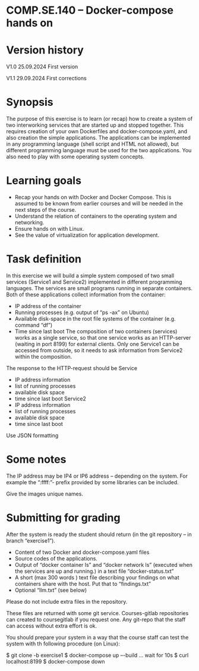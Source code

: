 # COMP.SE.140 – Docker-compose hands on

# Version history
V1.0 25.09.2024 First version

V1.1 29.09.2024 First corrections

# Synopsis
The purpose of this exercise is to learn (or recap) how to create a system of two interworking services that are started up and stopped together. This requires creation of your own Dockerfiles and docker-compose.yaml, and also creation the simple applications. The applications can be
implemented in any programming language (shell script and HTML not allowed), but different programming language must be used for the two applications. You also need to play with some operating system concepts.

# Learning goals

 - Recap your hands on with Docker and Docker Compose. This is assumed to be known from earlier courses and will be needed in the next steps of the course.
 - Understand the relation of containers to the operating system and networking.
 - Ensure hands on with Linux.
 - See the value of virtualization for application development.

# Task definition
In this exercise we will build a simple system composed of two small services (Service1 and Service2) implemented in different programming languages. The services are small programs running in separate containers. Both of these applications collect information from the container:
- IP address of the container
- Running processes (e.g. output of “ps -ax” on Ubuntu)
- Available disk-space in the root file systems of the container (e.g. command “df”)
- Time since last boot
The composition of two containers (services) works as a single service, so that one service works as an HTTP-server (waiting in port 8199) for external clients. Only one Service1 can be accessed from outside, so it needs to ask information from Service2 within the composition.

The response to the HTTP-request should be
Service
- IP address information
- list of running processes
- available disk space
- time since last boot
Service2
- IP address information
- list of running processes
- available disk space
- time since last boot

Use JSON formatting

# Some notes
The IP address may be IP4 or IP6 address – depending on the system. For example the “:ffff:”- prefix provided by some libraries can be included.

Give the images unique names.

# Submitting for grading

After the system is ready the student should return (in the git repository – in branch “exercise1”).
 - Content of two Docker and docker-compose.yaml files
 - Source codes of the applications.
 - Output of “docker container ls” and “docker network ls” (executed when the services are up and running.) in a text file “docker-status.txt”
 - A short (max 300 words ) text file describing your findings on what containers share with the host. Put that to “findings.txt”
 - Optional “llm.txt” (see below)

Please do not include extra files in the repository.

These files are returned with some git service. Courses-gitlab repositories can created to coursegitlab if you request one. Any git-repo that the staff can access without extra effort is ok.

You should prepare your system in a way that the course staff can test the system with th following procedure (on Linux):

$ git clone -b exercise1 <the git url you gave>
$ docker-compose up –-build
… wait for 10s
$ curl localhost:8199
$ docker-compose down

